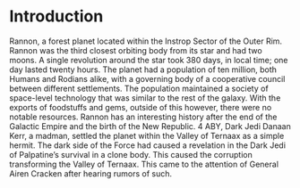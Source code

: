 # Introduction

Rannon, a forest planet located within the Instrop Sector of the Outer Rim.
Rannon was the third closest orbiting body from its star and had two moons.
A single revolution around the star took 380 days, in local time; one day lasted twenty hours.
The planet had a population of ten million, both Humans and Rodians alike, with a governing body of a cooperative council between different settlements.
The population maintained a society of space-level technology that was similar to the rest of the galaxy.
With the exports of foodstuffs and gems, outside of this however, there were no notable resources.
Rannon has an interesting history after the end of the Galactic Empire and the birth of the New Republic.
4 ABY, Dark Jedi Danaan Kerr, a madman, settled the planet within the Valley of Ternaax as a simple hermit.
The dark side of the Force had caused a revelation in the Dark Jedi of Palpatine’s survival in a clone body.
This caused the corruption transforming the Valley of Ternaax.
This came to the attention of General Airen Cracken after hearing rumors of such.
